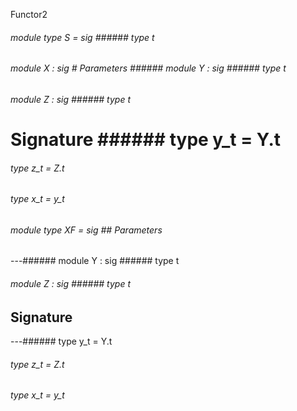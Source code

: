 Functor2



######  module        type          S         =    sig      ######  type       t             



       



######  module          X         :    sig      # Parameters ######  module          Y         :    sig      ######  type       t             



       



######  module          Z         :    sig      ######  type       t             



       



# Signature ######  type       y_t      =   Y.t             



######  type       z_t      =   Z.t             



######  type       x_t      =   y_t             



       



######  module        type          XF         =    sig      ## Parameters 

---######  module          Y         :    sig      ######  type       t             



       



######  module          Z         :    sig      ######  type       t             



       



## Signature 

---######  type       y_t      =   Y.t             



######  type       z_t      =   Z.t             



######  type       x_t      =   y_t             



       



